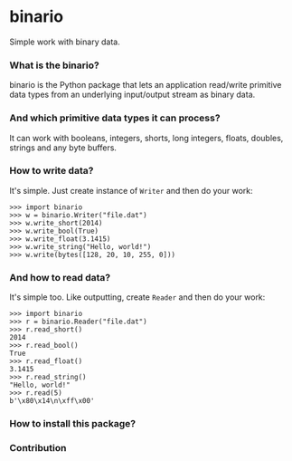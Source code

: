binario
======
Simple work with binary data.

### What is the binario?
binario is the Python package that lets an application read/write primitive data types from an underlying input/output stream as binary data.

### And which primitive data types it can process?
It can work with booleans, integers, shorts, long integers, floats, doubles, strings and any byte buffers.

### How to write data?
It's simple. Just create instance of `Writer` and then do your work:

    >>> import binario
    >>> w = binario.Writer("file.dat")
    >>> w.write_short(2014)
    >>> w.write_bool(True)
    >>> w.write_float(3.1415)
    >>> w.write_string("Hello, world!")
    >>> w.write(bytes([128, 20, 10, 255, 0]))


### And how to read data?
It's simple too. Like outputting, create `Reader` and then do your work:

    >>> import binario
    >>> r = binario.Reader("file.dat")
    >>> r.read_short()
    2014
    >>> r.read_bool()
    True
    >>> r.read_float()
    3.1415
    >>> r.read_string()
    "Hello, world!"
    >>> r.read(5)
    b'\x80\x14\n\xff\x00'


### How to install this package?

### Contribution